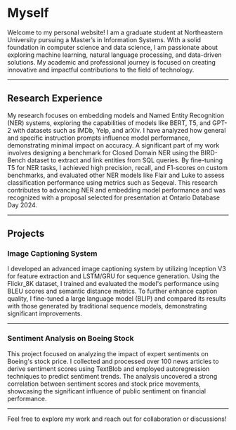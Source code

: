 # Myself

Welcome to my personal website! I am a graduate student at Northeastern University pursuing a Master’s in Information Systems. With a solid foundation in computer science and data science, I am passionate about exploring machine learning, natural language processing, and data-driven solutions. My academic and professional journey is focused on creating innovative and impactful contributions to the field of technology.

---

## Research Experience

My research focuses on embedding models and Named Entity Recognition (NER) systems, exploring the capabilities of models like BERT, T5, and GPT-2 with datasets such as IMDb, Yelp, and arXiv. I have analyzed how general and specific instruction prompts influence model performance, demonstrating minimal impact on accuracy. A significant part of my work involves designing a benchmark for Closed Domain NER using the BIRD-Bench dataset to extract and link entities from SQL queries. By fine-tuning T5 for NER tasks, I achieved high precision, recall, and F1-scores on custom benchmarks, and evaluated other NER models like Flair and Luke to assess classification performance using metrics such as Seqeval. This research contributes to advancing NER and embedding model performance and was recognized with a proposal selected for presentation at Ontario Database Day 2024.

---

## Projects

### Image Captioning System

I developed an advanced image captioning system by utilizing Inception V3 for feature extraction and LSTM/GRU for sequence generation. Using the Flickr_8K dataset, I trained and evaluated the model's performance using BLEU scores and semantic distance metrics. To further enhance caption quality, I fine-tuned a large language model (BLIP) and compared its results with those generated by traditional sequence models, demonstrating significant improvements.

---

### Sentiment Analysis on Boeing Stock

This project focused on analyzing the impact of expert sentiments on Boeing's stock price. I collected and processed over 100 news articles to derive sentiment scores using TextBlob and employed autoregression techniques to predict sentiment trends. The analysis uncovered a strong correlation between sentiment scores and stock price movements, showcasing the significant influence of public sentiment on financial performance.

---

Feel free to explore my work and reach out for collaboration or discussions!


